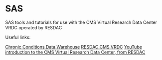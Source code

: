 # SAS
SAS tools and tutorials for use with the CMS Virtual Research Data Center VRDC operated by RESDAC

Useful links:

[Chronic Conditions Data Warehouse](https://www.ccwdata.org/web/guest/faq#faq_vrdc)
[RESDAC CMS VRDC](http://www.resdac.org/cms-data/request/cms-virtual-research-data-center)
[YouTube introduction to the CMS Virtual Research Data Center, from RESDAC](https://www.youtube.com/watch?v=lEQ9PITljDw)

